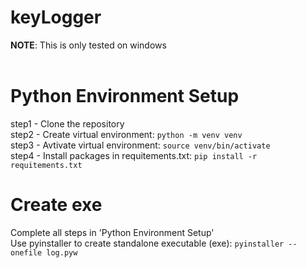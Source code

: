 # keyLogger
<b>NOTE</b>: This is only tested on windows
<br>
<br>

# Python Environment Setup
step1 - Clone the repository
<br>
step2 - Create virtual environment: `python -m venv venv`
<br>
step3 - Avtivate virtual environment: `source venv/bin/activate`
<br>
step4 - Install packages in requitements.txt: `pip install -r requitements.txt`

# Create exe
Complete all steps in 'Python Environment Setup'
<br>
Use pyinstaller to create standalone executable (exe): `pyinstaller --onefile log.pyw`
